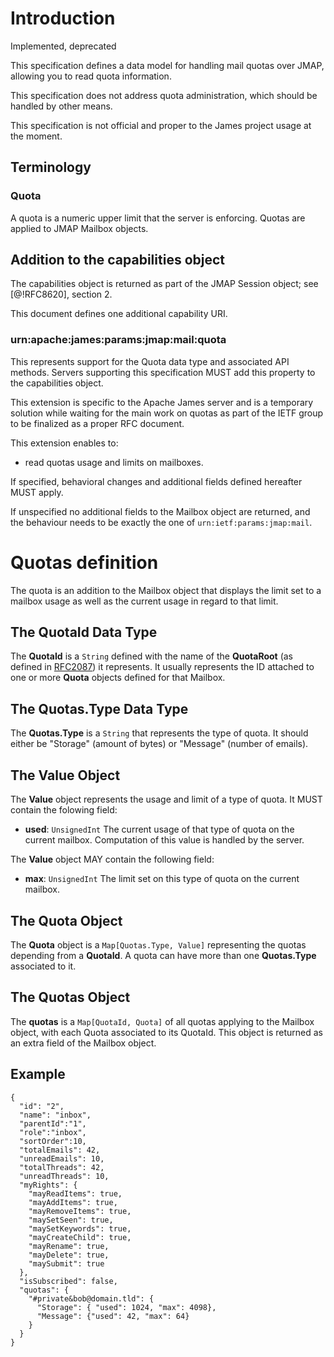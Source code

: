 # Introduction

<aside class="notice">
  Implemented, deprecated
</aside>

This specification defines a data model for handling mail quotas over JMAP, allowing you to read quota information.

This specification does not address quota administration, which should be handled by other means.

This specification is not official and proper to the James project usage at the moment.

## Terminology

### Quota

A quota is a numeric upper limit that the server is enforcing. Quotas are applied to JMAP Mailbox objects.

## Addition to the capabilities object

The capabilities object is returned as part of the JMAP Session object; see [@!RFC8620], section 2.

This document defines one additional capability URI.

### urn:apache:james:params:jmap:mail:quota

This represents support for the Quota data type and associated API methods.
Servers supporting this specification MUST add this property to the capabilities object.

This extension is specific to the Apache James server and is a temporary solution while waiting for the main work on
quotas as part of the IETF group to be finalized as a proper RFC document.

This extension enables to:

* read quotas usage and limits on mailboxes.

If specified, behavioral changes and additional fields defined hereafter MUST apply.

If unspecified no additional fields to the Mailbox object are returned, and the behaviour needs to be exactly the one of `urn:ietf:params:jmap:mail`.

# Quotas definition

The quota is an addition to the Mailbox object that displays the limit set to a mailbox usage as well as the current usage in regard to that limit.

## The QuotaId Data Type

The **QuotaId** is a `String` defined with the name of the **QuotaRoot** (as defined in [RFC2087](https://tools.ietf.org/html/rfc2087.html)) it represents.
It usually represents the ID attached to one or more **Quota** objects defined for that Mailbox.

## The Quotas.Type Data Type

The **Quotas.Type** is a `String` that represents the type of quota. It should either be "Storage" (amount of bytes) or "Message" (number of emails).

## The Value Object

The **Value** object represents the usage and limit of a type of quota. It MUST contain the folowing field:

* **used**: `UnsignedInt` The current usage of that type of quota on the current mailbox. Computation of this value is handled by the server.

The **Value** object MAY contain the following field:

* **max**: `UnsignedInt` The limit set on this type of quota on the current mailbox.

## The Quota Object

The **Quota** object is a `Map[Quotas.Type, Value]` representing the quotas depending from a **QuotaId**. A quota can have more than one **Quotas.Type** associated to it.

## The Quotas Object

The **quotas** is a `Map[QuotaId, Quota]` of all quotas applying to the Mailbox object, with each Quota associated to its QuotaId.
This object is returned as an extra field of the Mailbox object.

## Example

    {
      "id": "2",
      "name": "inbox",
      "parentId":"1",
      "role":"inbox",
      "sortOrder":10,
      "totalEmails": 42,
      "unreadEmails": 10,
      "totalThreads": 42,
      "unreadThreads": 10,
      "myRights": {
        "mayReadItems": true,
        "mayAddItems": true,
        "mayRemoveItems": true,
        "maySetSeen": true,
        "maySetKeywords": true,
        "mayCreateChild": true,
        "mayRename": true,
        "mayDelete": true,
        "maySubmit": true
      },
      "isSubscribed": false,
      "quotas": {
        "#private&bob@domain.tld": {
          "Storage": { "used": 1024, "max": 4098},
          "Message": {"used": 42, "max": 64}
        }
      }
    }
